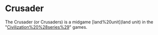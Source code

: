 # Crusader

The Crusader (or Crusaders) is a midgame [land%20unit](land unit) in the "[Civilization%20%28series%29](Civilization)" games.